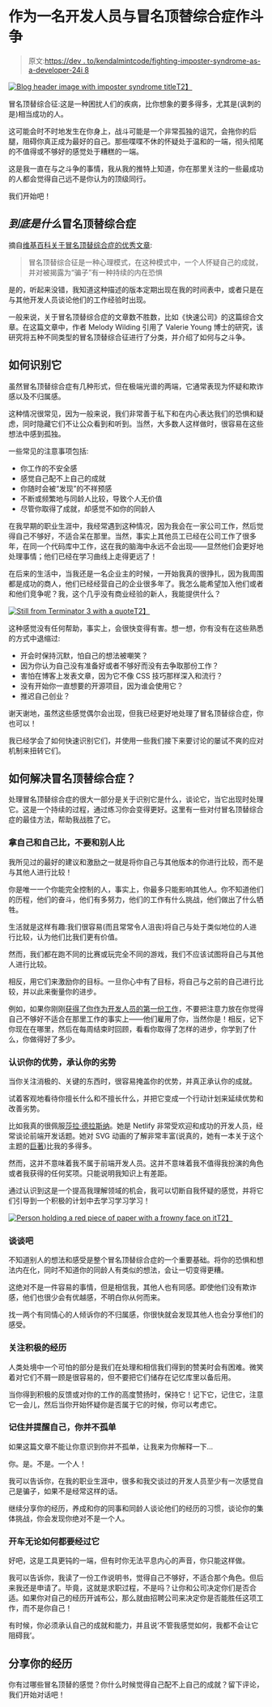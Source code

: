 # 作为一名开发人员与冒名顶替综合症作斗争

> 原文:[https://dev . to/kendalmintcode/fighting-imposter-syndrome-as-a-developer-24i 8](https://dev.to/kendalmintcode/fighting-imposter-syndrome-as-a-developer-24i8)

[![Blog header image with imposter syndrome title](../Images/5f4f7a16e18cdcb4fe034f44e6945234.png "Fighting imposter syndrome as a developer")T2】](https://res.cloudinary.com/practicaldev/image/fetch/s--J8_BRv3F--/c_limit%2Cf_auto%2Cfl_progressive%2Cq_auto%2Cw_880/https://robkendal.co.uk/static/af0c37f5c4cc70bb4926c5380ce7cfd8/02744/imposter-syndrome-blog-post.png)

冒名顶替综合征:这是一种困扰人们的疾病，比你想象的要多得多，尤其是(讽刺的是)相当成功的人。

这可能会时不时地发生在你身上，战斗可能是一个非常孤独的诅咒，会拖你的后腿，阻碍你真正成为最好的自己。那些喋喋不休的怀疑处于温和的一端，彻头彻尾的不值得或不够好的感觉处于糟糕的一端。

这是我一直在与之斗争的事情，我从我的推特上知道，你在那里关注的一些最成功的人都会觉得自己远不是你认为的顶级同行。

我们开始吧！

## *到底是什么*冒名顶替综合症

摘自[维基百科关于冒名顶替综合症的优秀文章](https://en.wikipedia.org/wiki/Impostor_syndrome):

> 冒名顶替综合征是一种心理模式，在这种模式中，一个人怀疑自己的成就，并对被揭露为“骗子”有一种持续的内在恐惧

是的，听起来没错，我知道这种描述的版本定期出现在我的时间表中，或者只是在与其他开发人员谈论他们的工作经验时出现。

一般来说，关于冒名顶替综合症的文章数不胜数，比如《快速公司》的这篇综合文章。在这篇文章中，作者 Melody Wilding 引用了 Valerie Young 博士的研究，该研究将五种不同类型的冒名顶替综合征进行了分类，并介绍了如何与之斗争。

## [](#how-to-recognise-it)如何识别它

虽然冒名顶替综合症有几种形式，但在极端光谱的两端，它通常表现为怀疑和欺诈感以及不归属感。

这种情况很常见，因为一般来说，我们非常善于私下和在内心表达我们的恐惧和疑虑，同时隐藏它们不让公众看到和听到。当然，大多数人这样做时，很容易在这些想法中感到孤独。

一些常见的注意事项包括:

*   你工作的不安全感
*   感觉自己配不上自己的成就
*   你随时会被“发现”的不祥预感
*   不断或频繁地与同龄人比较，导致个人无价值
*   尽管你取得了成就，却感觉不如你的同龄人

在我早期的职业生涯中，我经常遇到这种情况，因为我会在一家公司工作，然后觉得自己不够好，不适合呆在那里。当然，事实上其他员工已经在公司工作了很多年，在同一个代码库中工作，这在我的脑海中永远不会出现——显然他们会更好地处理事情；他们已经在学习曲线上走得更远了！

在后来的生活中，当我还是一名企业主的时候，一开始我真的很挣扎，因为我周围都是成功的商人，他们已经经营自己的企业很多年了。我怎么能希望加入他们或者和他们竞争呢？我，这个几乎没有商业经验的新人，我能提供什么？

[![Still from Terminator 3 with a quote](../Images/dedb63c140e9d47e7f0b20258744823a.png)T2】](https://res.cloudinary.com/practicaldev/image/fetch/s--naSJ-j7A--/c_limit%2Cf_auto%2Cfl_progressive%2Cq_auto%2Cw_880/https://robkendal.co.uk/static/e4eefdd752b7e32b19eec393a433e373/cad07/anger-is-more-useful-than-despair..jpg)

这种感觉没有任何帮助，事实上，会很快变得有害。想一想，你有没有在这些熟悉的方式中退缩过:

*   开会时保持沉默，怕自己的想法被嘲笑？
*   因为你认为自己没有准备好或者不够好而没有去争取那份工作？
*   害怕在博客上发表文章，因为它不像 CSS 技巧那样深入和流行？
*   没有开始你一直想要的开源项目，因为谁会使用它？
*   推迟自己创业？

谢天谢地，虽然这些感觉偶尔会出现，但我已经更好地处理了冒名顶替综合症，你也可以！

我已经学会了如何快速识别它们，并使用一些我们接下来要讨论的屡试不爽的应对机制来扭转它们。

## 如何解决冒名顶替综合症？

处理冒名顶替综合症的很大一部分是关于识别它是什么，谈论它，当它出现时处理它。这是一个持续的过程，通过练习你会变得更好。这里有一些对付冒名顶替综合症的最佳方法，帮助我战胜了它。

### [](#compare-yourself-to-yourself-not-to-others)拿自己和自己比，不要和别人比

我所见过的最好的建议和激励之一就是将你自己与其他版本的你进行比较，而不是与其他人进行比较！

你是唯一一个你能完全控制的人，事实上，你最多只能影响其他人。你不知道他们的历程，他们的奋斗，他们有多努力，他们的工作有什么挑战，他们做出了什么牺牲。

生活就是这样有趣:我们很容易(而且常常令人沮丧)将自己与处于类似地位的人进行比较，认为他们比我们更有价值。

然而，我们都在跑不同的比赛或玩完全不同的游戏，我们不应该试图将自己与其他人进行比较。

相反，用它们来激励你的目标。一旦你心中有了目标，将自己与之前的自己进行比较，并以此来衡量你的进步。

例如，如果你刚刚[获得了你作为开发人员的第一份工作](https://robkendal.co.uk/blog/2019-05-04-getting-hired-as-a-developer-in-the-tech-industry/)，不要把注意力放在你觉得自己不够好不适合在那里工作的事实上——他们雇用了你，当然你是！相反，记下你现在在哪里，然后在每周结束时回顾，看看你取得了怎样的进步，你学到了什么，你做得好了多少。

### 认识你的优势，承认你的劣势

当你关注消极的、关键的东西时，很容易掩盖你的优势，并真正承认你的成就。

试着客观地看待你擅长什么和不擅长什么，并把它变成一个行动计划来延续优势和改善劣势。

比如我真的很佩服[莎拉·德拉斯纳](https://twitter.com/sarah_edo)。她是 Netlify 非常受欢迎和成功的开发人员，经常谈论前端开发话题。她对 SVG 动画的了解非常丰富(说真的，她有一本关于这个主题的[巨著](https://t.co/bV6mBteksH?amp=1))比我的多得多。

然而，这并不意味着我不属于前端开发人员。这并不意味着我不值得我扮演的角色或者我获得的任何奖项。只能说明我知识上有差距。

通过认识到这是一个提高我理解领域的机会，我可以切断自我怀疑的感觉，并将它们引导到一个积极的计划中去学习学习学习！

[![Person holding a red piece of paper with a frowny face on it](../Images/3a3ff90098fe72382b92aa92f74c39b3.png)T2】](https://res.cloudinary.com/practicaldev/image/fetch/s--1ew7Q8wD--/c_limit%2Cf_auto%2Cfl_progressive%2Cq_auto%2Cw_880/https://robkendal.co.uk/static/e6fd742ed4ebe2b2688daa27596bf816/e2288/adult-art-artsy-278312.jpg)

### [](#talk-about-it)谈谈吧

不知道别人的想法和感受是整个冒名顶替综合症的一个重要基础。将你的恐惧和想法内在化，同时不知道你的同龄人有类似的想法，会让一切变得更糟。

这绝对不是一件容易的事情，但是相信我，其他人也有同感。即使他们没有欺诈感，他们也很少会有优越感，不明白你从何而来。

找一两个有同情心的人倾诉你的不归属感，你很快就会发现其他人也会分享他们的感受。

### [](#focus-on-the-positive-experiences)关注积极的经历

人类处境中一个可怕的部分是我们在处理和相信我们得到的赞美时会有困难。微笑着对它们不屑一顾是很容易的，但不要把它们储存在记忆库里以备后用。

当你得到积极的反馈或对你的工作的高度赞扬时，保持它！记下它，记住它，注意它一会儿，然后当你开始怀疑你是否属于它的时候，你可以考虑它。

### 记住并提醒自己，你并不孤单

如果这篇文章不能让你意识到你并不孤单，让我来为你解释一下...

你。是。不是。一个人！

我可以告诉你，在我的职业生涯中，很多和我交谈过的开发人员至少有一次感觉自己是骗子，如果不是经常这样的话。

继续分享你的经历，养成和你的同事和同龄人谈论他们的经历的习惯，谈论你的集体挑战，你会发现你绝对不是一个人。

### [](#drive-through-it-anyway)开车无论如何都要经过它

好吧，这是工具更钝的一端，但有时你无法平息内心的声音，你只能这样做。

我可以告诉你，我读了一份工作说明书，觉得自己不够好，不适合那个角色。但后来我还是申请了。毕竟，这就是求职过程，不是吗？让你和公司决定你们是否合适。如果你对自己的经历开诚布公，那么就由招聘公司来决定你是否能胜任这项工作，而不是你自己！

有时候，你必须承认自己的成就和能力，并且说‘不管我感觉如何，我都不会让它阻碍我’。

## [](#share-your-experiences)分享你的经历

你有过哪些冒名顶替的感觉？你什么时候觉得自己配不上自己的成就？留下评论，我们开始对话吧！